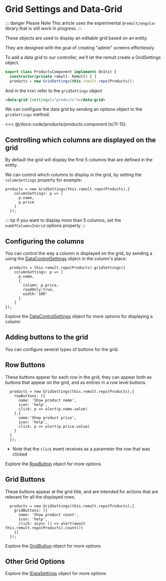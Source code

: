 # Grid Settings and Data-Grid

::: danger Please Note
This article uses the experimental `@remult/angular` library that is still work in progress.
:::

These objects are used to display an editable grid based on an entity.

They are designed with the goal of creating "admin" screens effortlessly.

To add a data grid to our controller, we'll let the remult create a GridSettings object.
```ts
export class ProductsComponent implements OnInit {
  constructor(private remult: Remult) { }
  products = new GridSettings(this.remult.repo(Products));
```
And in the `html` refer to the `gridSettings` object
```html
<data-grid [settings]="products"></data-grid>
```

We can configure the data grid by sending an options object to the `gridSettings` method.

<<< @/docs-code/products/products.component.ts{11-15} 



## Controlling which columns are displayed on the grid
By default the grid will display the first 5 columns that are defined in the entity.

We can control which columns to display in the grid, by setting the `columnSettings` property
for example:
```ts{2-5}
products = new GridSettings(this.remult.repo(Products),{
    columnSettings: p => [
      p.name,
      p.price
    ]
  });
```
::: tip
if you want to display more than 5 columns, set the `numOfColumnsInGrid` options property
:::

## Configuring the columns
You can control the way a column is displayed on the grid, by sending a using the [DataControlSettings](https://remult-ts.github.io/guide/ref_datacontrolsettings) object in the column's place:
```ts{2-9}
  products = this.remult.repo(Products).gridSettings({
    columnSettings: p => [
      p.name,
      {
        column: p.price,
        readOnly:true,
        width:'100'
      }
    ]
});
```

Explore the [DataControlSettings](https://remult-ts.github.io/guide/ref_datacontrolsettings) object for more options for displaying a column

## Adding buttons to the grid
You can configure several types of buttons for the grid.

## Row Buttons
These buttons appear for each row in the grid, they can appear both as buttons that appear on the grid, and as entries in a row level buttons.
```ts{2-11}
  products = new GridSettings(this.remult.repo(Products),{
    rowButtons: [{
      name: 'Show product name',
      icon: 'help',
      click: p => alert(p.name.value)
    },{
      name:'Show product price',
      icon: 'help',
      click: p => alert(p.price.value)
    }
  ]
  });
```
* Note that the `click` event receives as a parameter the row that was clicked

Explore the [RowButton](https://remult-ts.github.io/guide/ref_rowbutton) object for more options

## Grid Buttons
These buttons appear at the grid title, and are intended for actions that are relevant for all the displayed rows.
```ts{2-6}
  products = new GridSettings(this.remult.repo(Products),{
    gridButtons: [{
      name: 'Show product count',
      icon: 'help',
      click: async () => alert(await this.remult.repo(Products).count())
    }]
  });
```
Explore the [GridButton](https://remult-ts.github.io/guide/ref_gridbutton) object for more options

## Other Grid Options
Explore the [IDataSettings](https://remult-ts.github.io/guide/ref_idatasettings) object for more options
